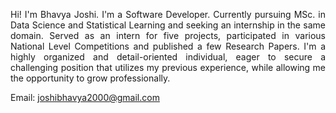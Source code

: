 <p align="justify">Hi! I'm Bhavya Joshi. I'm a Software Developer. Currently pursuing MSc. in Data Science and Statistical Learning and seeking an internship in the same domain. Served as an intern for five projects, participated in various National Level Competitions and published a few Research Papers. I'm a highly organized and detail-oriented individual, eager to secure a challenging position that utilizes my previous experience, while allowing me the opportunity to grow professionally. </p>

Email: joshibhavya2000@gmail.com
<!---
Bhavya-02022000/Bhavya-02022000 is a ✨ special ✨ repository because its `README.md` (this file) appears on your GitHub profile.
You can click the Preview link to take a look at your changes.
--->
